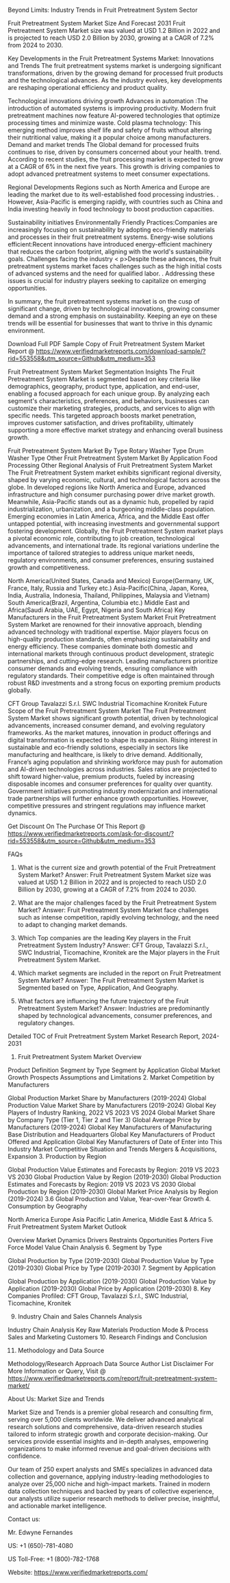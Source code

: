 Beyond Limits: Industry Trends in Fruit Pretreatment System Sector


Fruit Pretreatment System Market Size And Forecast 2031
Fruit Pretreatment System Market size was valued at USD 1.2 Billion in 2022 and is projected to reach USD 2.0 Billion by 2030, growing at a CAGR of 7.2% from 2024 to 2030.

Key Developments in the Fruit Pretreatment Systems Market: Innovations and Trends
The fruit pretreatment systems market is undergoing significant transformations, driven by the growing demand for processed fruit products and the technological advances. As the industry evolves, key developments are reshaping operational efficiency and product quality.

Technological innovations driving growth
Advances in automation :The introduction of automated systems is improving productivity. Modern fruit pretreatment machines now feature AI-powered technologies that optimize processing times and minimize waste.
Cold plasma technology: This emerging method improves shelf life and safety of fruits without altering their nutritional value, making it a popular choice among manufacturers.
Demand and market trends
The Global demand for processed fruits continues to rise, driven by consumers concerned about your health. trend. According to recent studies, the fruit processing market is expected to grow at a CAGR of 6% in the next five years. This growth is driving companies to adopt advanced pretreatment systems to meet consumer expectations.

Regional Developments
Regions such as North America and Europe are leading the market due to its well-established food processing industries. . However, Asia-Pacific is emerging rapidly, with countries such as China and India investing heavily in food technology to boost production capacities.

Sustainability initiatives
Environmentally Friendly Practices:Companies are increasingly focusing on sustainability by adopting eco-friendly materials and processes in their fruit pretreatment systems.
Energy-wise solutions efficient:Recent innovations have introduced energy-efficient machinery that reduces the carbon footprint, aligning with the world's sustainability goals.
Challenges facing the industry
< p>Despite these advances, the fruit pretreatment systems market faces challenges such as the high initial costs of advanced systems and the need for qualified labor. . Addressing these issues is crucial for industry players seeking to capitalize on emerging opportunities.

In summary, the fruit pretreatment systems market is on the cusp of significant change, driven by technological innovations, growing consumer demand and a strong emphasis on sustainability. Keeping an eye on these trends will be essential for businesses that want to thrive in this dynamic environment.

Download Full PDF Sample Copy of Fruit Pretreatment System Market Report @ https://www.verifiedmarketreports.com/download-sample/?rid=553558&utm_source=Github&utm_medium=353

Fruit Pretreatment System Market Segmentation Insights
The Fruit Pretreatment System Market is segmented based on key criteria like demographics, geography, product type, application, and end-user, enabling a focused approach for each unique group. By analyzing each segment's characteristics, preferences, and behaviors, businesses can customize their marketing strategies, products, and services to align with specific needs. This targeted approach boosts market penetration, improves customer satisfaction, and drives profitability, ultimately supporting a more effective market strategy and enhancing overall business growth.

Fruit Pretreatment System Market By Type
Rotary Washer Type
Drum Washer Type
Other
Fruit Pretreatment System Market By Application
Food Processing
Other
Regional Analysis of Fruit Pretreatment System Market
The Fruit Pretreatment System market exhibits significant regional diversity, shaped by varying economic, cultural, and technological factors across the globe. In developed regions like North America and Europe, advanced infrastructure and high consumer purchasing power drive market growth. Meanwhile, Asia-Pacific stands out as a dynamic hub, propelled by rapid industrialization, urbanization, and a burgeoning middle-class population. Emerging economies in Latin America, Africa, and the Middle East offer untapped potential, with increasing investments and governmental support fostering development. Globally, the Fruit Pretreatment System market plays a pivotal economic role, contributing to job creation, technological advancements, and international trade. Its regional variations underline the importance of tailored strategies to address unique market needs, regulatory environments, and consumer preferences, ensuring sustained growth and competitiveness.

North America(United States, Canada and Mexico)
Europe(Germany, UK, France, Italy, Russia and Turkey etc.)
Asia-Pacific(China, Japan, Korea, India, Australia, Indonesia, Thailand, Philippines, Malaysia and Vietnam)
South America(Brazil, Argentina, Columbia etc.)
Middle East and Africa(Saudi Arabia, UAE, Egypt, Nigeria and South Africa)
Key Manufacturers in the Fruit Pretreatment System Market
Fruit Pretreatment System Market are renowned for their innovative approach, blending advanced technology with traditional expertise. Major players focus on high-quality production standards, often emphasizing sustainability and energy efficiency. These companies dominate both domestic and international markets through continuous product development, strategic partnerships, and cutting-edge research. Leading manufacturers prioritize consumer demands and evolving trends, ensuring compliance with regulatory standards. Their competitive edge is often maintained through robust R&D investments and a strong focus on exporting premium products globally.

CFT Group
Tavalazzi S.r.l.
SWC Industrial
Ticomachine
Kronitek
Future Scope of the Fruit Pretreatment System Market
The Fruit Pretreatment System Market shows significant growth potential, driven by technological advancements, increased consumer demand, and evolving regulatory frameworks. As the market matures, innovation in product offerings and digital transformation is expected to shape its expansion. Rising interest in sustainable and eco-friendly solutions, especially in sectors like manufacturing and healthcare, is likely to drive demand. Additionally, France’s aging population and shrinking workforce may push for automation and AI-driven technologies across industries. Sales ratios are projected to shift toward higher-value, premium products, fueled by increasing disposable incomes and consumer preferences for quality over quantity. Government initiatives promoting industry modernization and international trade partnerships will further enhance growth opportunities. However, competitive pressures and stringent regulations may influence market dynamics.

Get Discount On The Purchase Of This Report @ https://www.verifiedmarketreports.com/ask-for-discount/?rid=553558&utm_source=Github&utm_medium=353

FAQs
1. What is the current size and growth potential of the Fruit Pretreatment System Market?
Answer: Fruit Pretreatment System Market size was valued at USD 1.2 Billion in 2022 and is projected to reach USD 2.0 Billion by 2030, growing at a CAGR of 7.2% from 2024 to 2030.

2. What are the major challenges faced by the Fruit Pretreatment System Market?
Answer: Fruit Pretreatment System Market face challenges such as intense competition, rapidly evolving technology, and the need to adapt to changing market demands.

3. Which Top companies are the leading Key players in the Fruit Pretreatment System Industry?
Answer: CFT Group, Tavalazzi S.r.l., SWC Industrial, Ticomachine, Kronitek are the Major players in the Fruit Pretreatment System Market.

4. Which market segments are included in the report on Fruit Pretreatment System Market?
Answer: The Fruit Pretreatment System Market is Segmented based on Type, Application, And Geography.

5. What factors are influencing the future trajectory of the Fruit Pretreatment System Market?
Answer: Industries are predominantly shaped by technological advancements, consumer preferences, and regulatory changes.

Detailed TOC of Fruit Pretreatment System Market Research Report, 2024-2031
1. Fruit Pretreatment System Market Overview

Product Definition
Segment by Type
Segment by Application
Global Market Growth Prospects
Assumptions and Limitations
2. Market Competition by Manufacturers

Global Production Market Share by Manufacturers (2019-2024)
Global Production Value Market Share by Manufacturers (2019-2024)
Global Key Players of Industry Ranking, 2022 VS 2023 VS 2024
Global Market Share by Company Type (Tier 1, Tier 2 and Tier 3)
Global Average Price by Manufacturers (2019-2024)
Global Key Manufacturers of Manufacturing Base Distribution and Headquarters
Global Key Manufacturers of Product Offered and Application
Global Key Manufacturers of Date of Enter into This Industry
Market Competitive Situation and Trends
Mergers & Acquisitions, Expansion
3. Production by Region

Global Production Value Estimates and Forecasts by Region: 2019 VS 2023 VS 2030
Global Production Value by Region (2019-2030)
Global Production Estimates and Forecasts by Region: 2019 VS 2023 VS 2030
Global Production by Region (2019-2030)
Global Market Price Analysis by Region (2019-2024) 3.6 Global Production and Value, Year-over-Year Growth
4. Consumption by Geography

North America
Europe
Asia Pacific
Latin America, Middle East & Africa
5. Fruit Pretreatment System Market Outlook

Overview
Market Dynamics
Drivers
Restraints
Opportunities
Porters Five Force Model
Value Chain Analysis 
6. Segment by Type

Global Production by Type (2019-2030)
Global Production Value by Type (2019-2030)
Global Price by Type (2019-2030)
7. Segment by Application

Global Production by Application (2019-2030)
Global Production Value by Application (2019-2030)
Global Price by Application (2019-2030)
8. Key Companies Profiled: CFT Group, Tavalazzi S.r.l., SWC Industrial, Ticomachine, Kronitek

9. Industry Chain and Sales Channels Analysis

Industry Chain Analysis
Key Raw Materials
Production Mode & Process
Sales and Marketing
Customers
10. Research Findings and Conclusion

11. Methodology and Data Source

Methodology/Research Approach
Data Source
Author List
Disclaimer
For More Information or Query, Visit @ https://www.verifiedmarketreports.com/report/fruit-pretreatment-system-market/

About Us: Market Size and Trends

Market Size and Trends is a premier global research and consulting firm, serving over 5,000 clients worldwide. We deliver advanced analytical research solutions and comprehensive, data-driven research studies tailored to inform strategic growth and corporate decision-making. Our services provide essential insights and in-depth analyses, empowering organizations to make informed revenue and goal-driven decisions with confidence.

Our team of 250 expert analysts and SMEs specializes in advanced data collection and governance, applying industry-leading methodologies to analyze over 25,000 niche and high-impact markets. Trained in modern data collection techniques and backed by years of collective experience, our analysts utilize superior research methods to deliver precise, insightful, and actionable market intelligence.

Contact us:

Mr. Edwyne Fernandes

US: +1 (650)-781-4080

US Toll-Free: +1 (800)-782-1768

Website: https://www.verifiedmarketreports.com/
